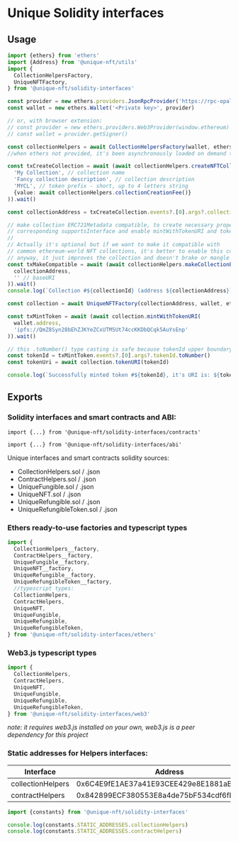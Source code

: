 # Unique Solidity interfaces

## Usage

```ts
import {ethers} from 'ethers'
import {Address} from '@unique-nft/utils'
import {
  CollectionHelpersFactory,
  UniqueNFTFactory,
} from '@unique-nft/solidity-interfaces'

const provider = new ethers.providers.JsonRpcProvider('https://rpc-opal.unique.network')
const wallet = new ethers.Wallet('<Private key>', provider)

// or, with browser extension:
// const provider = new ethers.providers.Web3Provider(window.ethereum)
// const wallet = provider.getSigner()

const collectionHelpers = await CollectionHelpersFactory(wallet, ethers) // ethers parameter is optional
//when ethers not provided, it's been asynchronously loaded on demand to reduce package size and TTFP

const txCreateCollection = await (await collectionHelpers.createNFTCollection(
  'My Collection', // collection name
  'Fancy collection description', // collection description
  'MYCL', // token prefix - short, up to 4 letters string
  {value: await collectionHelpers.collectionCreationFee()}
)).wait()

const collectionAddress = txCreateCollection.events?.[0].args?.collectionId as string

// make collection ERC721Metadata compatible, to create necessary properties and activate
// corresponding supportsInterface and enable mintWithTokenURI and tokenURI methods 
//
// Actually it's optional but if we want to make it compatible with 
// common ethereum-world NFT collections, it's better to enable this compatibility.
// anyway, it just improves the collection and doesn't brake or mangle anything. 
const txMakeCompatible = await (await collectionHelpers.makeCollectionERC721MetadataCompatible(
  collectionAddress,
  '' // baseURI
)).wait()
console.log(`Collection #${collectionId} (address ${collectionAddress}) is now ERC721Compatible`)

const collection = await UniqueNFTFactory(collectionAddress, wallet, ethers)

const txMintToken = await (await collection.mintWithTokenURI(
  wallet.address,
  'ipfs://QmZ8Syn28bEhZJKYeZCxUTM5Ut74ccKKDbQCqk5AuYsEnp'
)).wait()

// this .toNumber() type casting is safe because tokenId upper boundary is 2**32
const tokenId = txMintToken.events?.[0].args?.tokenId.toNumber()
const tokenUri = await collection.tokenURI(tokenId)

console.log(`Successfully minted token #${tokenId}, it's URI is: ${tokenUri}`)
```

## Exports

### Solidity interfaces and smart contracts and ABI:

`import {...} from '@unique-nft/solidity-interfaces/contracts'`

`import {...} from '@unique-nft/solidity-interfaces/abi'`

Unique interfaces and smart contracts solidity sources:

- CollectionHelpers.sol / .json
- ContractHelpers.sol / .json
- UniqueFungible.sol / .json
- UniqueNFT.sol / .json
- UniqueRefungible.sol / .json
- UniqueRefungibleToken.sol / .json

### Ethers ready-to-use factories and typescript types

```ts
import {
  CollectionHelpers__factory,
  ContractHelpers__factory,
  UniqueFungible__factory,
  UniqueNFT__factory,
  UniqueRefungible__factory,
  UniqueRefungibleToken__factory,
  //typescript types:
  CollectionHelpers,
  ContractHelpers,
  UniqueNFT,
  UniqueFungible,
  UniqueRefungible,
  UniqueRefungibleToken,
} from '@unique-nft/solidity-interfaces/ethers'
```

### Web3.js typescript types

```ts
import {
  CollectionHelpers,
  ContractHelpers,
  UniqueNFT,
  UniqueFungible,
  UniqueRefungible,
  UniqueRefungibleToken,
} from '@unique-nft/solidity-interfaces/web3'
```

_note: it requires web3.js installed on your own, web3.js is a peer dependency for this project_

### Static addresses for Helpers interfaces:

|Interface|Address|
|---|---|
|collectionHelpers|0x6C4E9fE1AE37a41E93CEE429e8E1881aBdcbb54F|
|contractHelpers|0x842899ECF380553E8a4de75bF534cdf6fBF64049|

```ts
import {constants} from '@unique-nft/solidity-interfaces'

console.log(constants.STATIC_ADDRESSES.collectionHelpers)
console.log(constants.STATIC_ADDRESSES.contractHelpers)
```
